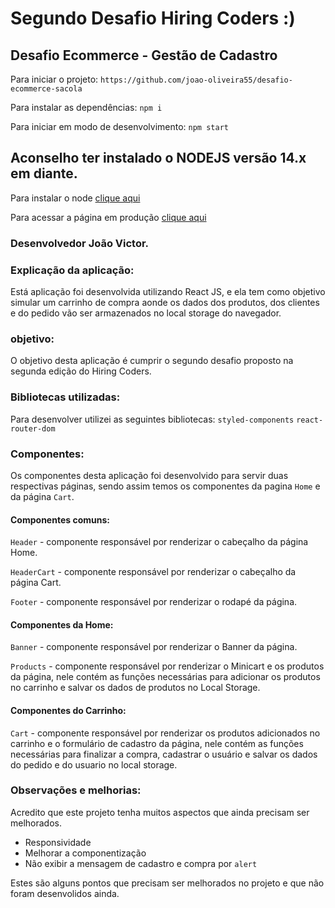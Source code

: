 # Segundo Desafio Hiring Coders :)
## Desafio Ecommerce - Gestão de Cadastro

Para iniciar o projeto:
`https://github.com/joao-oliveira55/desafio-ecommerce-sacola`

Para instalar as dependências:
`npm i`

Para iniciar em modo de desenvolvimento:
`npm start`

## Aconselho ter instalado o NODEJS versão 14.x em diante.

Para instalar o node [clique aqui](https://nodejs.org/en/)

Para acessar a página em produção [clique aqui](https://desafio-ecommerce.netlify.app/)

### Desenvolvedor João Victor.

### Explicação da aplicação:

Está aplicação foi desenvolvida utilizando React JS, e ela tem como objetivo simular um carrinho de compra aonde os dados dos produtos, dos clientes e do pedido vão ser armazenados no local storage do navegador.

### objetivo:

O objetivo desta aplicação é cumprir o segundo desafio proposto na segunda edição do Hiring Coders.

### Bibliotecas utilizadas:

Para desenvolver utilizei as seguintes bibliotecas:
`styled-components`
`react-router-dom`

### Componentes:

Os componentes desta aplicação foi desenvolvido para servir duas respectivas páginas, sendo assim temos os componentes da pagina `Home` e da página `Cart`.

#### Componentes comuns:

`Header` - componente responsável por renderizar o cabeçalho da página Home.

`HeaderCart` - componente responsável por renderizar o cabeçalho da página Cart.

`Footer` - componente responsável por renderizar o rodapé da página.

#### Componentes da Home:

`Banner` - componente responsável por renderizar o Banner da página.

`Products` - componente responsável por renderizar o Minicart e os produtos da página, nele contém as funções necessárias para adicionar os produtos no carrinho e salvar os dados de produtos no Local Storage.

#### Componentes do Carrinho:

`Cart` - componente responsável por renderizar os produtos adicionados no carrinho e o formulário de cadastro da página, nele contém as funções necessárias para finalizar a compra, cadastrar o usuário e salvar os dados do pedido e do usuario no local storage.

### Observações e melhorias:

Acredito que este projeto tenha muitos aspectos que ainda precisam ser melhorados.

* Responsividade
* Melhorar a componentização
* Não exibir a mensagem de cadastro e compra por `alert`

Estes são alguns pontos que precisam ser melhorados no projeto e que não foram desenvolidos ainda.
